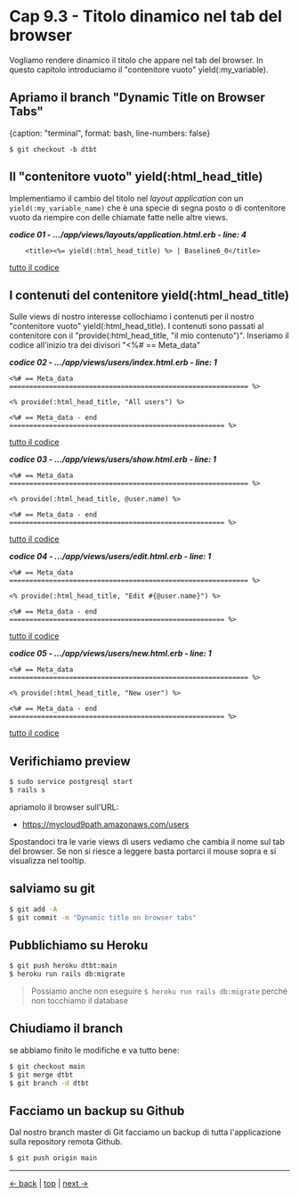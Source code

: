 # <a name="top"></a> Cap 9.3 - Titolo dinamico nel tab del browser

Vogliamo rendere dinamico il titolo che appare nel tab del browser. In questo capitolo introduciamo il "contenitore vuoto" yield(:my_variable).



## Apriamo il branch "Dynamic Title on Browser Tabs"

{caption: "terminal", format: bash, line-numbers: false}
```
$ git checkout -b dtbt
```



## Il "contenitore vuoto" yield(:html_head_title)

Implementiamo il cambio del titolo nel *layout application* con un `yield(:my_variable_name)` che è una specie di segna posto o di contenitore vuoto da riempire con delle chiamate fatte nelle altre views.

***codice 01 - .../app/views/layouts/application.html.erb - line: 4***

```html+erb
    <title><%= yield(:html_head_title) %> | Baseline6_0</title>
```

[tutto il codice](https://github.com/flaviobordonidev/leanpubabrandnewcms/blob/master/01-base/09-manage_users/03_01-views-layouts-application.html.erb)



## I contenuti del contenitore yield(:html_head_title)

Sulle views di nostro interesse collochiamo i contenuti per il nostro "contenitore vuoto" yield(:html_head_title). I contenuti sono passati al contenitore con il "provide(:html_head_title, "il mio contenuto")". Inseriamo il codice all'inizio tra dei divisori "<%# == Meta_data"

***codice 02 - .../app/views/users/index.html.erb - line: 1***

```html+erb
<%# == Meta_data ============================================================ %>

<% provide(:html_head_title, "All users") %>

<%# == Meta_data - end ====================================================== %>
```

[tutto il codice](https://github.com/flaviobordonidev/leanpubabrandnewcms/blob/master/01-base/09-manage_users/03_02-views-users-index.html.erb)


***codice 03 - .../app/views/users/show.html.erb - line: 1***

```html+erb
<%# == Meta_data ============================================================ %>

<% provide(:html_head_title, @user.name) %>

<%# == Meta_data - end ====================================================== %>
```

[tutto il codice](https://github.com/flaviobordonidev/leanpubabrandnewcms/blob/master/01-base/09-manage_users/03_03-views-users-show.html.erb)


***codice 04 - .../app/views/users/edit.html.erb - line: 1***

```html+erb
<%# == Meta_data ============================================================ %>

<% provide(:html_head_title, "Edit #{@user.name}") %>

<%# == Meta_data - end ====================================================== %>
```

[tutto il codice](https://github.com/flaviobordonidev/leanpubabrandnewcms/blob/master/01-base/09-manage_users/03_04-views-users-edit.html.erb)


***codice 05 - .../app/views/users/new.html.erb - line: 1***

```html+erb
<%# == Meta_data ============================================================ %>

<% provide(:html_head_title, "New user") %>

<%# == Meta_data - end ====================================================== %>
```

[tutto il codice](https://github.com/flaviobordonidev/leanpubabrandnewcms/blob/master/01-base/09-manage_users/03_05-views-users-new.html.erb)



## Verifichiamo preview

```bash
$ sudo service postgresql start
$ rails s
```

apriamolo il browser sull'URL:

- https://mycloud9path.amazonaws.com/users

Spostandoci tra le varie views di users vediamo che cambia il nome sul tab del browser. 
Se non si riesce a leggere basta portarci il mouse sopra e si visualizza nel tooltip.



## salviamo su git

```bash
$ git add -A
$ git commit -m "Dynamic title on browser tabs"
```



## Pubblichiamo su Heroku

```bash
$ git push heroku dtbt:main
$ heroku run rails db:migrate
```

> Possiamo anche non eseguire `$ heroku run rails db:migrate` perché non tocchiamo il database



## Chiudiamo il branch

se abbiamo finito le modifiche e va tutto bene:

```bash
$ git checkout main
$ git merge dtbt
$ git branch -d dtbt
```



## Facciamo un backup su Github

Dal nostro branch master di Git facciamo un backup di tutta l'applicazione sulla repository remota Github.

```bash
$ git push origin main
```



---

[<- back](https://github.com/flaviobordonidev/leanpubabrandnewcms/blob/master/01-base/09-manage_users/02_00-users_protected-it.md)
 | [top](#top) |
[next ->](https://github.com/flaviobordonidev/leanpubabrandnewcms/blob/master/01-base/10-users_i18n/01_00-users_controllers_i18n-it.md)
